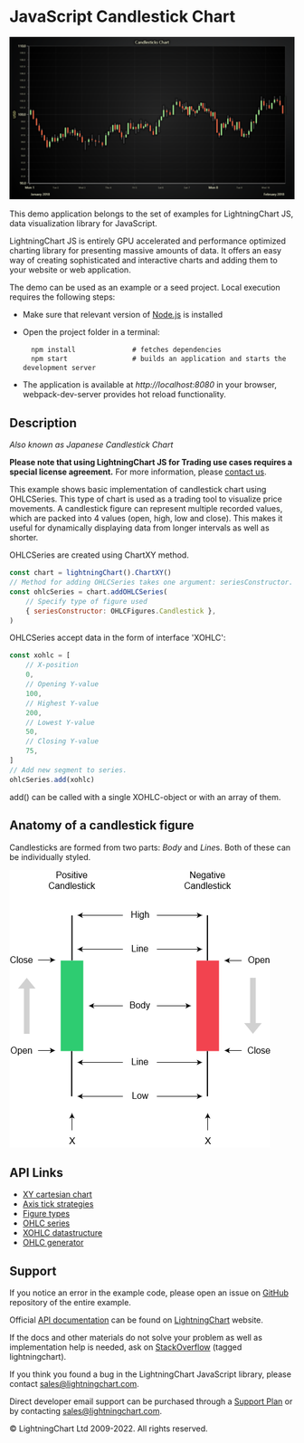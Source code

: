# JavaScript Candlestick Chart

![JavaScript Candlestick Chart](candleSticks-darkGold.png)

This demo application belongs to the set of examples for LightningChart JS, data visualization library for JavaScript.

LightningChart JS is entirely GPU accelerated and performance optimized charting library for presenting massive amounts of data. It offers an easy way of creating sophisticated and interactive charts and adding them to your website or web application.

The demo can be used as an example or a seed project. Local execution requires the following steps:

-   Make sure that relevant version of [Node.js](https://nodejs.org/en/download/) is installed
-   Open the project folder in a terminal:

          npm install              # fetches dependencies
          npm start                # builds an application and starts the development server

-   The application is available at _http://localhost:8080_ in your browser, webpack-dev-server provides hot reload functionality.


## Description

_Also known as Japanese Candlestick Chart_

**Please note that using LightningChart JS for Trading use cases requires a special license agreement.**
For more information, please [contact us](https://lightningchart.com/contact/).

This example shows basic implementation of candlestick chart using OHLCSeries. This type of chart is used as a trading tool to visualize price movements. A candlestick figure can represent multiple recorded values, which are packed into 4 values (open, high, low and close). This makes it useful for dynamically displaying data from longer intervals as well as shorter.

OHLCSeries are created using ChartXY method.

```javascript
const chart = lightningChart().ChartXY()
// Method for adding OHLCSeries takes one argument: seriesConstructor.
const ohlcSeries = chart.addOHLCSeries(
    // Specify type of figure used
    { seriesConstructor: OHLCFigures.Candlestick },
)
```

OHLCSeries accept data in the form of interface 'XOHLC':

```javascript
const xohlc = [
    // X-position
    0,
    // Opening Y-value
    100,
    // Highest Y-value
    200,
    // Lowest Y-value
    50,
    // Closing Y-value
    75,
]
// Add new segment to series.
ohlcSeries.add(xohlc)
```

add() can be called with a single XOHLC-object or with an array of them.

## Anatomy of a candlestick figure

Candlesticks are formed from two parts: _Body_ and *Line*s. Both of these can be individually styled.

[//]: # 'IMPORTANT: The assets will not show before README.md is built - relative path is different!'

![](./assets/candlestick.png)


## API Links

* [XY cartesian chart]
* [Axis tick strategies]
* [Figure types]
* [OHLC series]
* [XOHLC datastructure]
* [OHLC generator]


## Support

If you notice an error in the example code, please open an issue on [GitHub][0] repository of the entire example.

Official [API documentation][1] can be found on [LightningChart][2] website.

If the docs and other materials do not solve your problem as well as implementation help is needed, ask on [StackOverflow][3] (tagged lightningchart).

If you think you found a bug in the LightningChart JavaScript library, please contact sales@lightningchart.com.

Direct developer email support can be purchased through a [Support Plan][4] or by contacting sales@lightningchart.com.

[0]: https://github.com/Arction/
[1]: https://lightningchart.com/lightningchart-js-api-documentation/
[2]: https://lightningchart.com
[3]: https://stackoverflow.com/questions/tagged/lightningchart
[4]: https://lightningchart.com/support-services/

© LightningChart Ltd 2009-2022. All rights reserved.


[XY cartesian chart]: https://lightningchart.com/js-charts/api-documentation/v7.0.1/classes/ChartXY.html
[Axis tick strategies]: https://lightningchart.com/js-charts/api-documentation/v7.0.1/variables/AxisTickStrategies.html
[Figure types]: https://lightningchart.com/js-charts/api-documentation/v7.0.1/variables/OHLCFigures.html
[OHLC series]: https://lightningchart.com/js-charts/api-documentation/v7.0.1/classes/ChartXY.html#addOHLCSeries
[XOHLC datastructure]: https://lightningchart.com/js-charts/api-documentation/v7.0.1/types/XOHLC.html
[OHLC generator]: https://arction.github.io/xydata/classes/ohlcgenerator.html

